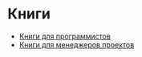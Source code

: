 # Книги

* [Книги для программистов](/books/programming.md)
* [Книги для менеджеров проектов](/books/pm.md)
